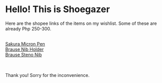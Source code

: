 <h1>Hello! This is Shoegazer</h1>
<p>Here are the shopee links of the items on my wishlist. Some of these are already Php 250-300.</p>
<br>
<a href="https://shp.ee/xmnnpjj">Sakura Micron Pen</a>
<br>
<a href="https://shp.ee/gabtcp7">Brause Nib Holder</a>
<br>
<a href="https://shp.ee/7yvy5bx">Brause Steno Nib</a>
<br>
<br>
<br>
<p>Thank you! Sorry for the inconvenience.</p>
